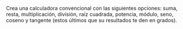 Crea una calculadora convencional con las siguientes opciones: suma, resta, multiplicación, división, raíz cuadrada, potencia, módulo, seno, coseno y tangente (estos últimos que su resultados te den en grados).